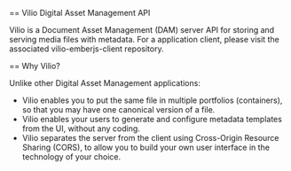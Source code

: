 == Vilio Digital Asset Management API

Vilio is a Document Asset Management (DAM) server API for storing and serving media files with metadata.  For a application client, please visit the associated vilio-emberjs-client repository.

== Why Vilio?

Unlike other Digital Asset Management applications:
+ Vilio enables you to put the same file in multiple portfolios (containers), so that you may have one canonical version of a file.
+ Vilio enables your users to generate and configure metadata templates from the UI, without any coding.
+ Vilio separates the server from the client using Cross-Origin Resource Sharing (CORS), to allow you to build your own user interface in the technology of your choice.

